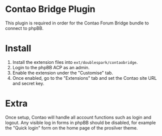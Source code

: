 # Contao Bridge Plugin
This plugin is required in order for the Contao Forum Bridge bundle to connect to phpBB.

# Install
1. Install the extension files into `ext/doublespark/contaobridge`.
2. Login to the phpBB ACP as an admin.
3. Enable the extension under the "Customise" tab.
4. Once enabled, go to the "Extensions" tab and set the Contao site URL and secret key.

# Extra
Once setup, Contao will handle all account functions such as login and logout. Any visible
log in forms in phpBB should be disabled, for example the "Quick login" form on the home page
of the prosilver theme.